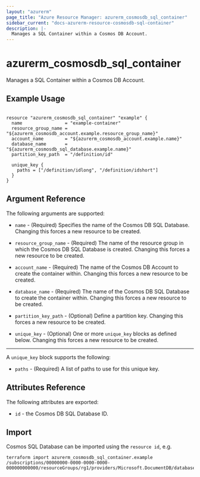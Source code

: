 ```yaml
---
layout: "azurerm"
page_title: "Azure Resource Manager: azurerm_cosmosdb_sql_container"
sidebar_current: "docs-azurerm-resource-cosmosdb-sql-container"
description: |-
  Manages a SQL Container within a Cosmos DB Account.
---
```


# azurerm_cosmosdb_sql_container

Manages a SQL Container within a Cosmos DB Account.

## Example Usage

```hcl

resource "azurerm_cosmosdb_sql_container" "example" {
  name                = "example-container"
  resource_group_name = "${azurerm_cosmosdb_account.example.resource_group_name}"
  account_name        = "${azurerm_cosmosdb_account.example.name}"
  database_name       = "${azurerm_cosmosdb_sql_database.example.name}"
  partition_key_path  = "/definition/id"

  unique_key {
    paths = ["/definition/idlong", "/definition/idshort"]
  }
}

```

## Argument Reference

The following arguments are supported:

* `name` - (Required) Specifies the name of the Cosmos DB SQL Database. Changing this forces a new resource to be created.

* `resource_group_name` - (Required) The name of the resource group in which the Cosmos DB SQL Database is created. Changing this forces a new resource to be created.

* `account_name` - (Required) The name of the Cosmos DB Account to create the container within. Changing this forces a new resource to be created.

* `database_name` - (Required) The name of the Cosmos DB SQL Database to create the container within. Changing this forces a new resource to be created.

* `partition_key_path` - (Optional) Define a partition key. Changing this forces a new resource to be created.

* `unique_key` - (Optional) One or more `unique_key` blocks as defined below. Changing this forces a new resource to be created.

---
A `unique_key` block supports the following:

* `paths` - (Required) A list of paths to use for this unique key.


## Attributes Reference

The following attributes are exported:

* `id` - the Cosmos DB SQL Database ID.

## Import

Cosmos SQL Database can be imported using the `resource id`, e.g.

```shell
terraform import azurerm_cosmosdb_sql_container.example /subscriptions/00000000-0000-0000-0000-000000000000/resourceGroups/rg1/providers/Microsoft.DocumentDB/databaseAccounts/account1/apis/sql/databases/database1/containers/example
```


